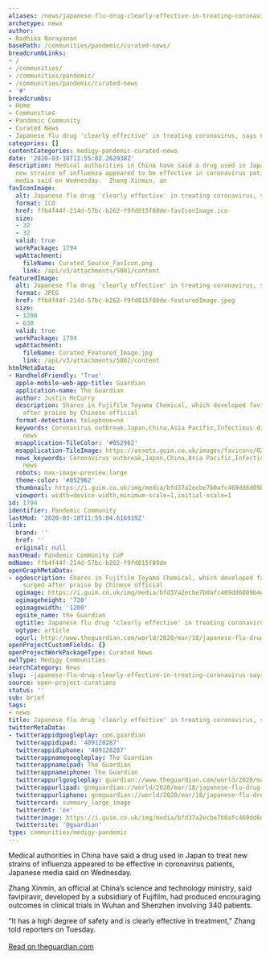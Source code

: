 ```yaml
---
aliases: /news/japanese-flu-drug-clearly-effective-in-treating-coronavirus-says-china
archetype: news
author:
- Radhika Narayanan
basePath: /communities/pandemic/curated-news/
breadcrumbLinks:
- /
- /communities/
- /communities/pandemic/
- /communities/pandemic/curated-news
- '#'
breadcrumbs:
- Home
- Communities
- Pandemic Community
- Curated News
- Japanese flu drug 'clearly effective' in treating coronavirus, says China
categories: []
contentCategories: medigy-pandemic-curated-news
date: '2020-03-18T11:55:02.262938Z'
description: Medical authorities in China have said a drug used in Japan to treat
  new strains of influenza appeared to be effective in coronavirus patients, Japanese
  media said on Wednesday.  Zhang Xinmin, an
favIconImage:
  alt: Japanese flu drug 'clearly effective' in treating coronavirus, says China
  format: ICO
  href: ffb4f44f-214d-57bc-b262-f9fd015f89de-favIconImage.ico
  size:
  - 32
  - 32
  valid: true
  workPackage: 1794
  wpAttachment:
    fileName: Curated_Source_FavIcon.png
    link: /api/v3/attachments/5001/content
featuredImage:
  alt: Japanese flu drug 'clearly effective' in treating coronavirus, says China
  format: JPEG
  href: ffb4f44f-214d-57bc-b262-f9fd015f89de-featuredImage.jpeg
  size:
  - 1200
  - 630
  valid: true
  workPackage: 1794
  wpAttachment:
    fileName: Curated_Featured_Image.jpg
    link: /api/v3/attachments/5002/content
htmlMetaData:
- HandheldFriendly: 'True'
  apple-mobile-web-app-title: Guardian
  application-name: The Guardian
  author: Justin McCurry
  description: Shares in Fujifilm Toyama Chemical, which developed favipiravir, surged
    after praise by Chinese official
  format-detection: telephone=no
  keywords: Coronavirus outbreak,Japan,China,Asia Pacific,Infectious diseases,Science,World
    news
  msapplication-TileColor: '#052962'
  msapplication-TileImage: https://assets.guim.co.uk/images/favicons/023dafadbf5ef53e0865e4baaaa32b3b/windows_tile_144_b.png
  news_keywords: Coronavirus outbreak,Japan,China,Asia Pacific,Infectious diseases,Science,World
    news
  robots: max-image-preview:large
  theme-color: '#052962'
  thumbnail: https://i.guim.co.uk/img/media/bfd37a2ecbe7b0afc469dd6d09b4c85ccf4e4933/0_0_4539_2723/master/4539.jpg?width=620&quality=85&auto=format&fit=max&s=c81154e18682b2bafcf4bccc17ba38e5
  viewport: width=device-width,minimum-scale=1,initial-scale=1
id: 1794
identifier: Pandemic Community
lastMod: '2020-03-18T11:55:04.616919Z'
link:
  brand: ''
  href: ''
  original: null
mastHead: Pandemic Community CoP
mdName: ffb4f44f-214d-57bc-b262-f9fd015f89de
openGraphMetaData:
- ogdescription: Shares in Fujifilm Toyama Chemical, which developed favipiravir,
    surged after praise by Chinese official
  ogimage: https://i.guim.co.uk/img/media/bfd37a2ecbe7b0afc469dd6d09b4c85ccf4e4933/0_0_4539_2723/master/4539.jpg?width=1200&height=630&quality=85&auto=format&fit=crop&overlay-align=bottom%2Cleft&overlay-width=100p&overlay-base64=L2ltZy9zdGF0aWMvb3ZlcmxheXMvdGctZGVmYXVsdC5wbmc&enable=upscale&s=3b456795dfa297736794508edfab655c
  ogimageheight: '720'
  ogimagewidth: '1200'
  ogsite_name: the Guardian
  ogtitle: Japanese flu drug 'clearly effective' in treating coronavirus, says China
  ogtype: article
  ogurl: http://www.theguardian.com/world/2020/mar/18/japanese-flu-drug-clearly-effective-in-treating-coronavirus-says-china
openProjectCustomFields: {}
openProjectWorkPackageType: Curated News
owlType: Medigy Communities
searchCategory: News
slug: -japanese-flu-drug-clearly-effective-in-treating-coronavirus-says-china
source: open-project-curations
status: ''
sub: brief
tags:
- news
title: Japanese flu drug 'clearly effective' in treating coronavirus, says China
twitterMetaData:
- twitterappidgoogleplay: com.guardian
  twitterappidipad: '409128287'
  twitterappidiphone: '409128287'
  twitterappnamegoogleplay: The Guardian
  twitterappnameipad: The Guardian
  twitterappnameiphone: The Guardian
  twitterappurlgoogleplay: guardian://www.theguardian.com/world/2020/mar/18/japanese-flu-drug-clearly-effective-in-treating-coronavirus-says-china
  twitterappurlipad: gnmguardian://world/2020/mar/18/japanese-flu-drug-clearly-effective-in-treating-coronavirus-says-china?contenttype=Article&source=twitter
  twitterappurliphone: gnmguardian://world/2020/mar/18/japanese-flu-drug-clearly-effective-in-treating-coronavirus-says-china?contenttype=Article&source=twitter
  twittercard: summary_large_image
  twitterdnt: 'on'
  twitterimage: https://i.guim.co.uk/img/media/bfd37a2ecbe7b0afc469dd6d09b4c85ccf4e4933/0_0_4539_2723/master/4539.jpg?width=1200&height=630&quality=85&auto=format&fit=crop&overlay-align=bottom%2Cleft&overlay-width=100p&overlay-base64=L2ltZy9zdGF0aWMvb3ZlcmxheXMvdGctZGVmYXVsdC5wbmc&s=f37bca800eb3e81f9f9d952df7928cbc
  twittersite: '@guardian'
type: communities/medigy-pandemic
---
```


Medical authorities in China have said a drug used in Japan to treat new strains of influenza appeared to be effective in coronavirus patients, Japanese media said on Wednesday.

Zhang Xinmin, an official at China’s science and technology ministry, said favipiravir, developed by a subsidiary of Fujifilm, had produced encouraging outcomes in clinical trials in Wuhan and Shenzhen involving 340 patients.

“It has a high degree of safety and is clearly effective in treatment,” Zhang told reporters on Tuesday.<br><br><a target="_blank" href=https://www.theguardian.com/world/2020/mar/18/japanese-flu-drug-clearly-effective-in-treating-coronavirus-says-china>Read on theguardian.com</a>